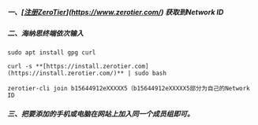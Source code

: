 ##### 一、[[注册ZeroTier](https://www.zerotier.com/)](https://www.zerotier.com/) 获取到Network ID

##### 二、海纳思终端依次输入

```
sudo apt install gpg curl
```

```
curl -s **[https://install.zerotier.com](https://install.zerotier.com/)** | sudo bash
```

```
zerotier-cli join b15644912eXXXXX5（b15644912eXXXXX5部分为自己的Network ID
```

##### 三、把要添加的手机或电脑在网站上加入同一个成员组即可。